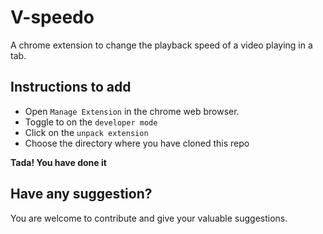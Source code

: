 # V-speedo
A chrome extension to change the playback speed of a video playing in a tab.

## Instructions to add
- Open `Manage Extension` in the chrome web browser.
- Toggle to on the `developer mode`
- Click on the `unpack extension`
- Choose the directory where you have cloned this repo

**Tada! You have done it**

## Have any suggestion?
You are welcome to contribute and give your valuable suggestions.
